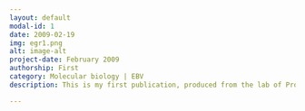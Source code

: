 ```yaml
---
layout: default
modal-id: 1
date: 2009-02-19
img: egr1.png
alt: image-alt
project-date: February 2009
authorship: First
category: Molecular biology | EBV
description: This is my first publication, produced from the lab of Professor Alison Sinclair at the University of Sussex, with whom I did my MSc project followed by a short Fellowship.<p>In this position I was investigated the ways by which the Epstein-Barr Virus (EBV) transactivator Zta - a crucial protein involved in switching to the lytic viral stage - mediates its effects through binding to its response elements (ZREs) in DNA. In addition to identifying putative novel ZREs in the viral genome we were also very interested in potential regulation of the host genome. In this paper, we focussed on the promoter for the gene <i>EGR1</i>, which had previously been shown to be regulated by Zta and to contain ZREs, but the contribution of those sites to Zta binding was unknown. <p>Through use of electrophoretic mobility shift assays (EMSAs), we were able to show that Zta binds to the more distal site stronger than the proximal one (albeit weaker than it does to well characterised sites in the viral genome). However, Zta is able to preferentially bind to methylated response elements - presumably as a mechanism to transactivate even in an epigenetically silent context - and this distal site contained a CpG motif, so we assessed binding to methylated <i>EGR1</i> probes. Not only did Zta bind to methylated probes much more strongly, but it was also able to drive expression off a reporter construct in a methylation-enhanced fashion, suggesting that Zta is able to preferentially target itself to methylated sites in the host genome as well as its own.

---
```


